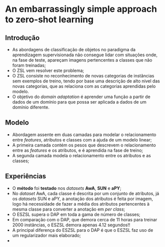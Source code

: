 # An embarrassingly simple approach to zero-shot learning

## Introdução

* As abordagens de classificação de objetos no paradigma da aprendizagem supervisionada não consegue lidar com situações onde, na fase de teste, apareçam imagens pertencentes a classes que não foram treinadas;
* O ZSL vem resolver este problema;
* O ZSL consiste no reconhecimento de novas categorias de instâncias sem exemplos de treino, tendo por base uma descrição de alto nível das novas categorias, que as relaciona com as categorias aprendidas pelo modelo.
* O objetivo do *domain adaptation* é aprender uma função a partir de dados de um domínio para que possa ser aplicada a dados de um domínio diferente.

## Modelo

* Abordagem assente em duas camadas para modelar o relacionamento entre *features*, atributos e classes com a ajuda de um modelo linear;
* A primeira camada contém os pesos que descrevem o relacionamento entre as *features* e os atributos, e é aprendida na fase de treino;
* A segunda camada modela o relacionamento entre os atributos e as classes;

## Experiências

* O **método** foi **testado** nos *datasets*  **AwA**, **SUN** e **aPY**;
* No *dataset* AwA, cada classe é descrita por um conjunto de atributos, já os *datasets* SUN e aPY, a anotação dos atributos é feita por imagem, logo há necessidade de fazer a média dos atributos pertencentes à mesma classe para converter a anotação em *per class*;
* O ESZSL supera o DAP em toda a gama de número de classes;
* Em comparação com o DAP, que demora cerca de 11 horas para treinar 2000 instâncias, o ESZSL demora apenas 4.12 segundos!!
* A principal diferença do ESZSL para o DAP é que o ESZSL faz uso de um regularizador mais elaborado;
* 